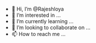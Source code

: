 - 👋 Hi, I’m @Rajeshloya
- 👀 I’m interested in ...
- 🌱 I’m currently learning ...
- 💞️ I’m looking to collaborate on ...
- 📫 How to reach me ...

<!---
Rajeshloya/Rajeshloya is a ✨ special ✨ repository because its `README.md` (this file) appears on your GitHub profile.
You can click the Preview link to take a look at your changes.
--->
